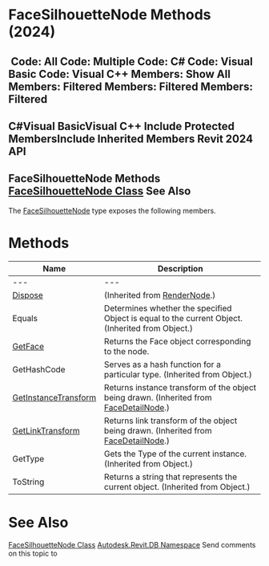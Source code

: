 # FaceSilhouetteNode Methods (2024)

﻿
 Code: All Code: Multiple Code: C# Code: Visual Basic Code: Visual C++  Members: Show All Members: Filtered Members: Filtered Members: Filtered   
---  
C#Visual BasicVisual C++
Include Protected MembersInclude Inherited Members
Revit 2024 API  
---  
FaceSilhouetteNode Methods  
[FaceSilhouetteNode Class](7f6dab2d-6285-1027-9b4a-39d773002442.md "FaceSilhouetteNode Class") See Also  
---  
The [FaceSilhouetteNode](7f6dab2d-6285-1027-9b4a-39d773002442.md "FaceSilhouetteNode Class") type exposes the following members.
# Methods
| Name | Description |
| --- | --- |
| --- | --- | --- |
| [Dispose](8ee082fe-ab92-67e6-f2bd-b285d419a005.md "Dispose Method") | (Inherited from [RenderNode](9900b69b-7cb7-8555-75ac-4b5f22b5fa7f.md "RenderNode Class").) |
| Equals | Determines whether the specified Object is equal to the current Object. (Inherited from Object.) |
| [GetFace](40f9102d-739c-6eb6-17fe-6057d07916e0.md "GetFace Method") | Returns the Face object corresponding to the node. |
| GetHashCode | Serves as a hash function for a particular type.  (Inherited from Object.) |
| [GetInstanceTransform](0773586a-82ec-a5c5-2f76-4ee2b754340e.md "GetInstanceTransform Method") | Returns instance transform of the object being drawn.  (Inherited from [FaceDetailNode](033c07e7-4883-4998-0b2b-3b24f5e2f821.md "FaceDetailNode Class").) |
| [GetLinkTransform](db8ec5d5-a63f-dd37-867d-8a6a228c665b.md "GetLinkTransform Method") | Returns link transform of the object being drawn.  (Inherited from [FaceDetailNode](033c07e7-4883-4998-0b2b-3b24f5e2f821.md "FaceDetailNode Class").) |
| GetType | Gets the Type of the current instance. (Inherited from Object.) |
| ToString | Returns a string that represents the current object. (Inherited from Object.) |

# See Also
[FaceSilhouetteNode Class](7f6dab2d-6285-1027-9b4a-39d773002442.md "FaceSilhouetteNode Class")
[Autodesk.Revit.DB Namespace](87546ba7-461b-c646-cbb1-2cb8f5bff8b2.md "Autodesk.Revit.DB Namespace")
Send comments on this topic to 